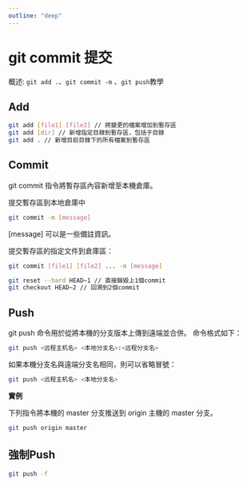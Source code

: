 ```yaml
---
outline: "deep"
---
```


# git commit 提交

概述: `git add .`、`git commit -m` 、`git push`教學

## Add

```bash
git add [file1] [file2] // 將變更的檔案增加到暫存區
git add [dir] // 新增指定目錄到暫存區，包括子目錄
git add . // 新增目前目錄下的所有檔案到暫存區
```

## Commit

git commit 指令將暫存區內容新增至本機倉庫。

提交暫存區到本地倉庫中

```bash
git commit -m [message]
```

[message] 可以是一些備註資訊。

提交暫存區的指定文件到倉庫區：

```bash
git commit [file1] [file2] ... -m [message]
```

```bash
git reset --hard HEAD~1 // 直接銷毀上1個commit
git checkout HEAD~2 // 回溯到2個commit
```

## Push

git push 命令用於從將本機的分支版本上傳到遠端並合併。 命令格式如下：

```bash
git push <远程主机名> <本地分支名>:<远程分支名>
```

如果本機分支名與遠端分支名相同，則可以省略冒號：

```bash
git push <远程主机名> <本地分支名>
```

**實例**

下列指令將本機的 master 分支推送到 origin 主機的 master 分支。

```bash
git push origin master
```

## 強制Push

```bash
git push -f
```